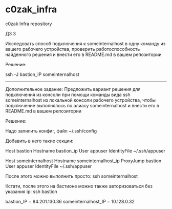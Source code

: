 # c0zak_infra
c0zak Infra repository

ДЗ 3

Исследовать способ подключения к someinternalhost в одну команду из вашего
рабочего устройства, проверить работоспособность найденного решения и внести
его в README.md в вашем репозитории

Решение:

ssh -J bastion_IP someinternalhost

-------------------------
Дополнительное задание:
Предложить вариант решения для подключения из консоли при помощи команды
вида ssh someinternalhost из локальной консоли рабочего устройства, чтобы
подключение выполнялось по алиасу someinternalhost и внести его в README.md в
вашем репозитории


Решение:

Надо запилить конфиг, файл ~/.ssh/config

Добавить в него такие секции:

Host bastion
        Hostname bastion_ip
        User appuser
        IdentityFile ~/.ssh/appuser

Host someinternalhost
        Hostname someinternalhost_ip
        ProxyJump bastion
        User appuser
        IdentityFile ~/.ssh/appuser

После этого можно выполнить просто:
ssh someinternalhost

Кстати, после этого на бастионе можно также авторизоваться без указания ip:
ssh bastion


bastion_IP = 84.201.130.36
someinternalhost_IP = 10.128.0.32
